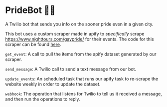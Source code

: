 # PrideBot 🏳️‍🌈

A Twilio bot that sends you info on the sooner pride even in a given city.

This bot uses a custom scraper made in apify to _specifically_ scrape https://www.nighttours.com/gaypride/ for their events. The code for this scraper can be found [here](https://gist.github.com/WingofaGriffin/83f1df1987a5ec39f5a5b38c5d5ce1d0).

`get_event`: A call to pull the items from the apify dataset generated by our scraper.

`send_message`: A Twilio call to send a text message from our bot.

`update_events`: An scheduled task that runs our apify task to re-scrape the website weekly in order to update the dataset.

`webhook`: The operation that listens for Twilio to tell us it received a message, and then run the operations to reply.
